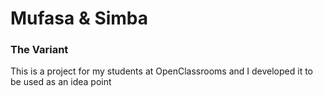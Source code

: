 # Mufasa &amp; Simba
### The Variant

This is a project for my students at OpenClassrooms and I developed it to be used as an idea point